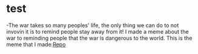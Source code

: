 # test
-The war takes so many peoples' life, the only thing we can do to not invovin it is to remind people stay away from it!
 I made a meme about the war to reminding people that the war is dangerous to the world.
  This is the meme that I made:[Repo](https://she840.github.io/Repo/)
